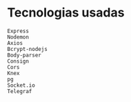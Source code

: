 # Tecnologias usadas

```
Express
Nodemon
Axios
Bcrypt-nodejs
Body-parser
Consign
Cors
Knex
pg
Socket.io
Telegraf
```
